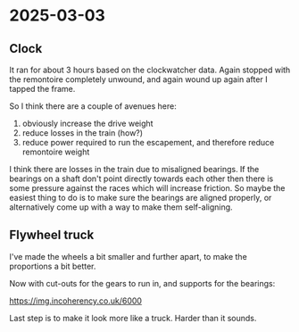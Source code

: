 # 2025-03-03

## Clock

It ran for about 3 hours based on the clockwatcher data. Again stopped with the
remontoire completely unwound, and again wound up again after I tapped the frame.

So I think there are a couple of avenues here:

1. obviously increase the drive weight
2. reduce losses in the train (how?)
3. reduce power required to run the escapement, and therefore reduce remontoire weight

I think there are losses in the train due to misaligned bearings. If the bearings
on a shaft don't point directly towards each other then there is some pressure against
the races which will increase friction. So maybe the easiest thing to do is to make
sure the bearings are aligned properly, or alternatively come up with a way to make
them self-aligning.

## Flywheel truck

I've made the wheels a bit smaller and further apart, to make the proportions a bit
better.

Now with cut-outs for the gears to run in, and supports for the bearings:

https://img.incoherency.co.uk/6000

Last step is to make it look more like a truck. Harder than it sounds.
